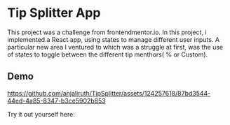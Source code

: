 # Tip Splitter App

This project was a challenge from frontendmentor.io. 
In this project, i implemented a React app, using states to manage different user inputs. 
A particular new area I ventured to which was a struggle at first, was the use of states to toggle between the different tip menthors( % or Custom).

## Demo



https://github.com/anjaliruth/TipSplitter/assets/124257618/87bd3544-44ed-4a85-8347-b3ce5902b853

Try it out yourself here:


